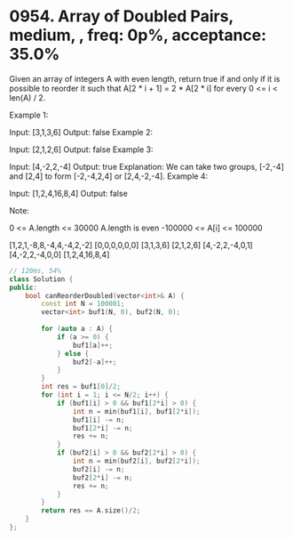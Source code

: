# 0954. Array of Doubled Pairs, medium, , freq: 0p%, acceptance: 35.0%

Given an array of integers A with even length, return true if and only if it is possible to reorder it such that A[2 * i + 1] = 2 * A[2 * i] for every 0 <= i < len(A) / 2.

 

Example 1:

Input: [3,1,3,6]
Output: false
Example 2:

Input: [2,1,2,6]
Output: false
Example 3:

Input: [4,-2,2,-4]
Output: true
Explanation: We can take two groups, [-2,-4] and [2,4] to form [-2,-4,2,4] or [2,4,-2,-4].
Example 4:

Input: [1,2,4,16,8,4]
Output: false
 

Note:

0 <= A.length <= 30000
A.length is even
-100000 <= A[i] <= 100000

[1,2,1,-8,8,-4,4,-4,2,-2]
[0,0,0,0,0,0]
[3,1,3,6]
[2,1,2,6]
[4,-2,2,-4,0,1]
[4,-2,2,-4,0,0]
[1,2,4,16,8,4]

```c++
// 120ms, 54%
class Solution {
public:
    bool canReorderDoubled(vector<int>& A) {
        const int N = 100001;
        vector<int> buf1(N, 0), buf2(N, 0);
        
        for (auto a : A) {
            if (a >= 0) {
                buf1[a]++;
            } else {
                buf2[-a]++;
            }
        }
        int res = buf1[0]/2;
        for (int i = 1; i <= N/2; i++) {
            if (buf1[i] > 0 && buf1[2*i] > 0) {
                int n = min(buf1[i], buf1[2*i]);
                buf1[i] -= n;
                buf1[2*i] -= n;
                res += n;
            }
            if (buf2[i] > 0 && buf2[2*i] > 0) {
                int n = min(buf2[i], buf2[2*i]);
                buf2[i] -= n;
                buf2[2*i] -= n;
                res += n;
            }
        }
        return res == A.size()/2;
    }
};
```
